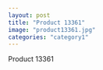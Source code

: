 ```yaml
---
layout: post
title: "Product 13361"
image: "product13361.jpg"
categories: "category1"
---
```

Product 13361
